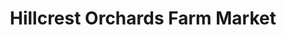 ---
title: "Hillcrest Orchards Farm Market"
url: /ellijay/hillcrest-orchards-farm-market/
shop: Hofladen
---